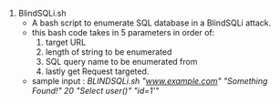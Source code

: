 1. BlindSQLi.sh
   * A bash script to enumerate SQL database in a BlindSQLi attack.
   * this bash code takes in 5 parameters in order of: 
     1. target URL
     2. length of string to be enumerated 
     3. SQL query name to be enumerated from 
     4. lastly get Request targeted.
   * sample input : *BLINDSQLi.sh "www.example.com" "Something Found!" 20 "Select user()" "id=1'"*
 
